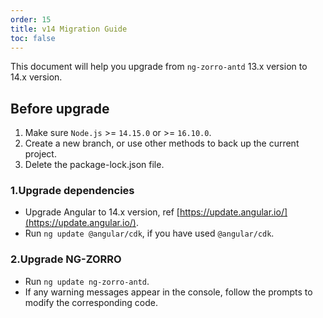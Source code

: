 ```yaml
---
order: 15
title: v14 Migration Guide
toc: false
---
```


This document will help you upgrade from `ng-zorro-antd` 13.x version to 14.x version.

## Before upgrade

1. Make sure `Node.js` >= `14.15.0` or >= `16.10.0`.
2. Create a new branch, or use other methods to back up the current project.
3. Delete the package-lock.json file.

### 1.Upgrade dependencies

- Upgrade Angular to 14.x version, ref [https://update.angular.io/](https://update.angular.io/).
- Run `ng update @angular/cdk`, if you have used `@angular/cdk`.

### 2.Upgrade NG-ZORRO

- Run `ng update ng-zorro-antd`.
- If any warning messages appear in the console, follow the prompts to modify the corresponding code.